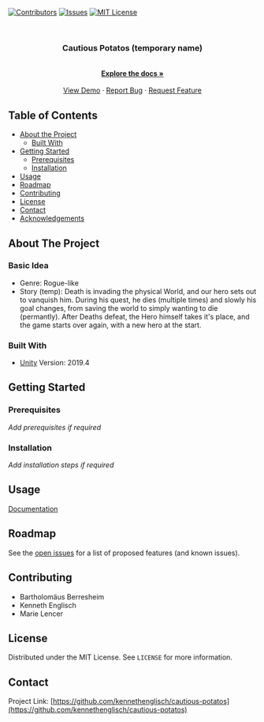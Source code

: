 <!--
*** Thanks for checking out this README Template. If you have a suggestion that would
*** make this better, please fork the repo and create a pull request or simply open
*** an issue with the tag "enhancement".
*** Thanks again! Now go create something AMAZING! :D
-->





<!-- PROJECT SHIELDS -->
<!--
*** I'm using markdown "reference style" links for readability.
*** Reference links are enclosed in brackets [ ] instead of parentheses ( ).
*** See the bottom of this document for the declaration of the reference variables
*** for contributors-url, forks-url, etc. This is an optional, concise syntax you may use.
*** https://www.markdownguide.org/basic-syntax/#reference-style-links
-->
[![Contributors][contributors-shield]][contributors-url]
[![Issues][issues-shield]][issues-url]
[![MIT License][license-shield]][license-url]



<br />
<p align="center">

  <h3 align="center">Cautious Potatos (temporary name)</h3>

  <p align="center">
    <br />
    <a href="https://github.com/kennethenglisch/cautious-potatos"><strong>Explore the docs »</strong></a>
    <br />
    <br />
    <a href="https://github.com/kennethenglisch/cautious-potatos">View Demo</a>
    ·
    <a href="https://github.com/kennethenglisch/cautious-potatos/issues">Report Bug</a>
    ·
    <a href="https://github.com/kennethenglisch/cautious-potatos/issues">Request Feature</a>
  </p>
</p>



<!-- TABLE OF CONTENTS -->
## Table of Contents

* [About the Project](#about-the-project)
  * [Built With](#built-with)
* [Getting Started](#getting-started)
  * [Prerequisites](#prerequisites)
  * [Installation](#installation)
* [Usage](#usage)
* [Roadmap](#roadmap)
* [Contributing](#contributing)
* [License](#license)
* [Contact](#contact)
* [Acknowledgements](#acknowledgements)



<!-- ABOUT THE PROJECT -->
## About The Project
### Basic Idea
* Genre: Rogue-like
* Story (temp): Death is invading the physical World, and our hero sets out to vanquish him. During his quest, he dies (multiple times) and slowly his goal changes, from saving the world to simply wanting to die (permantly). After Deaths defeat, the Hero himself takes it's place, and the game starts over again, with a new hero at the start.

### Built With

* [Unity](https://unity.com)
Version: 2019.4



<!-- GETTING STARTED -->
## Getting Started


### Prerequisites

_Add prerequisites if required_

### Installation

_Add installation steps if required_

<!-- USAGE EXAMPLES -->
## Usage
[Documentation](https://example.com)

<!-- ROADMAP -->
## Roadmap

See the [open issues](https://github.com/kennethenglisch/cautious-potatos/issues) for a list of proposed features (and known issues).

<!-- CONTRIBUTING -->
## Contributing
* Bartholomäus Berresheim
* Kenneth Englisch
* Marie Lencer
<!-- LICENSE -->
## License

Distributed under the MIT License. See `LICENSE` for more information.


<!-- CONTACT -->
## Contact

Project Link: [https://github.com/kennethenglisch/cautious-potatos](https://github.com/kennethenglisch/cautious-potatos)

<!-- MARKDOWN LINKS & IMAGES -->
<!-- https://www.markdownguide.org/basic-syntax/#reference-style-links -->
[contributors-shield]: https://img.shields.io/github/contributors/kennethenglisch/cautious-potatos?style=flat-square
[contributors-url]: https://github.com/kennethenglisch/cautious-potatos/graphs/contributors
[issues-shield]: https://img.shields.io/github/issues/kennethenglisch/cautious-potatos?style=flat-square
[issues-url]: https://github.com/kennethenglisch/cautious-potatos/issues
[license-shield]: https://img.shields.io/github/license/kennethenglisch/cautious-potatos?style=flat-square
[license-url]: https://github.com/kennethenglisch/cautious-potatos/blob/master/LICENSE.txt
